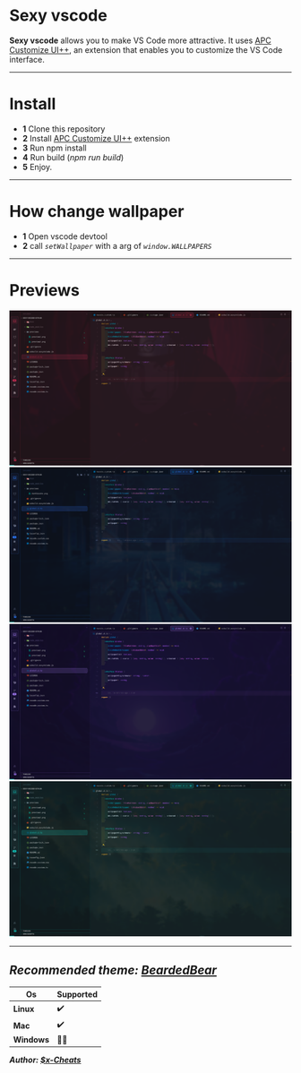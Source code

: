 # Sexy vscode

**Sexy vscode** allows you to make VS Code more attractive. It uses [APC Customize UI++](https://marketplace.visualstudio.com/items?itemName=drcika.apc-extension), an extension that enables you to customize the VS Code interface.

---
# Install
-  **1** Clone this repository 
-  **2** Install [APC Customize UI++](https://marketplace.visualstudio.com/items?itemName=drcika.apc-extension) extension
-  **3** Run npm install
-  **4** Run build (_npm run build_)
-  **5** Enjoy.
---
# How change wallpaper
-  **1** Open vscode devtool
-  **2** call _`setWallpaper`_ with a arg of _`window.WALLPAPERS`_

----
# Previews

![alt test](https://github.com/Sx-Cheats/sexy-vscode/blob/main/previews/preview0.png)
![alt test](https://github.com/Sx-Cheats/sexy-vscode/blob/main/previews/preview1.png)
![alt test](https://github.com/Sx-Cheats/sexy-vscode/blob/main/previews/preview2.png)
![alt test](https://github.com/Sx-Cheats/sexy-vscode/blob/main/previews/preview3.png)

---
_Recommended theme: [BeardedBear](https://marketplace.visualstudio.com/items?itemName=BeardedBear.beardedtheme)_ 
---

| **Os**        | **Supported** |
| ------- | --------- |
| **Linux**          | ✔️                 |
| **Mac**            | ✔️                 |
| **Windows**        | 🤷‍♂️              |

**_Author: [$x-Cheats](https://github.com/Sx-Cheats)_**

